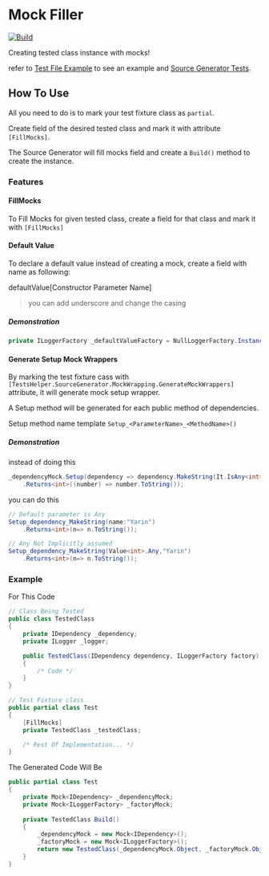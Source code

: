 ﻿# Mock Filler
[![Build](https://github.com/YarinOmesi/MockFiller/actions/workflows/CI.yml/badge.svg)](https://github.com/YarinOmesi/MockFiller/actions/workflows/CI.yml)

Creating tested class instance with mocks!

refer to [Test File Example](./Sample.Tests/Test.cs) to see an example
and [Source Generator Tests](./TestsHelper.SourceGenerator.Tests/MockFillerSourceGeneratorTests.cs).

## How To Use

All you need to do is to mark your test fixture class as `partial`.

Create field of the desired tested class and mark it with attribute `[FillMocks]`.

The Source Generator will fill mocks field and create a `Build()` method to create the instance.

### Features

#### FillMocks

To Fill Mocks for given tested class, create a field for that class and mark it with `[FillMocks]`

#### Default Value

To declare a default value instead of creating a mock, create a field with name as following:

defaultValue[Constructor Parameter Name]

> you can add underscore and change the casing

##### Demonstration

```csharp
private ILoggerFactory _defaultValueFactory = NullLoggerFactory.Instance;
```

#### Generate Setup Mock Wrappers

By marking the test fixture cass with `[TestsHelper.SourceGenerator.MockWrapping.GenerateMockWrappers]` attribute,
it will generate mock setup wrapper.

A Setup method will be generated for each public method of dependencies.

Setup method name template `Setup_<ParameterName>_<MethodName>()`

##### Demonstration

instead of doing this

```csharp
_dependencyMock.Setup(dependency => dependency.MakeString(It.IsAny<int>(), "Yarin"))
    .Returns<int>((number) => number.ToString());
```

you can do this

```csharp
// Default parameter is Any
Setup_dependency_MakeString(name:"Yarin")
    .Returns<int>(n=> n.ToString());

// Any Not Implicitly assumed
Setup_dependency_MakeString(Value<int>.Any,"Yarin")
    .Returns<int>(n=> n.ToString());
```

### Example

For This Code

```csharp
// Class Being Tested
public class TestedClass
{
    private IDependency _dependency;
    private ILogger _logger;

    public TestedClass(IDependency dependency, ILoggerFactory factory)
    {
        /* Code */    
    }
}

// Test Fixture class
public partial class Test
{
    [FillMocks]
    private TestedClass _testedClass;

    /* Rest Of Implementation... */
}
```

The Generated Code Will Be

```csharp
public partial class Test
{
    private Mock<IDependency> _dependencyMock;
    private Mock<ILoggerFactory> _factoryMock;
    
    private TestedClass Build()
    {
        _dependencyMock = new Mock<IDependency>();
        _factoryMock = new Mock<ILoggerFactory>();
        return new TestedClass(_dependencyMock.Object, _factoryMock.Object);
    }
}
```
